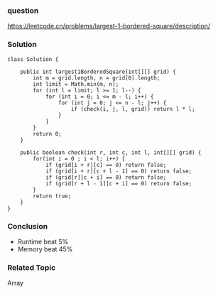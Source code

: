 ### question
https://leetcode.cn/problems/largest-1-bordered-square/description/
### Solution
```
class Solution {

    public int largest1BorderedSquare(int[][] grid) {
        int m = grid.length, n = grid[0].length;
        int limit = Math.min(m, n);
        for (int l = limit; l >= 1; l--) {
            for (int i = 0; i <= m - l; i++) {
                for (int j = 0; j <= n - l; j++) {
                    if (check(i, j, l, grid)) return l * l;
                }
            }
        }
        return 0;
    }

    public boolean check(int r, int c, int l, int[][] grid) {
        for(int i = 0 ; i < l; i++) {
            if (grid[i + r][c] == 0) return false;
            if (grid[i + r][c + l - 1] == 0) return false;
            if (grid[r][c + i] == 0) return false;
            if (grid[r + l - 1][c + i] == 0) return false;
        }
        return true;
    }
}
```
### Conclusion
- Runtime beat 5%
- Memory beat 45%

### Related Topic
Array